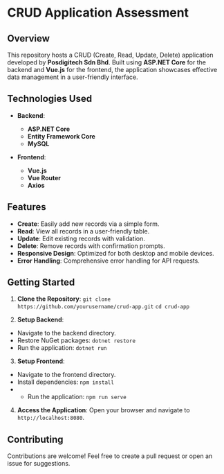 # CRUD Application Assessment

## Overview
This repository hosts a CRUD (Create, Read, Update, Delete) application developed by **Posdigitech Sdn Bhd**. Built using **ASP.NET Core** for the backend and **Vue.js** for the frontend, the application showcases effective data management in a user-friendly interface.

## Technologies Used
- **Backend**: 
  - **ASP.NET Core**
  - **Entity Framework Core**
  - **MySQL**

- **Frontend**: 
  - **Vue.js**
  - **Vue Router**
  - **Axios**

## Features
- **Create**: Easily add new records via a simple form.
- **Read**: View all records in a user-friendly table.
- **Update**: Edit existing records with validation.
- **Delete**: Remove records with confirmation prompts.
- **Responsive Design**: Optimized for both desktop and mobile devices.
- **Error Handling**: Comprehensive error handling for API requests.

## Getting Started
1. **Clone the Repository**:
   `git clone https://github.com/yourusername/crud-app.git` 
   `cd crud-app`
   
3. **Setup Backend**:
- Navigate to the backend directory.
- Restore NuGet packages: `dotnet restore`
- Run the application: `dotnet run`

3. **Setup Frontend**:
- Navigate to the frontend directory.
- Install dependencies: `npm install`
- - Run the application: `npm run serve`
 

4. **Access the Application**: Open your browser and navigate to `http://localhost:8080`.

## Contributing
Contributions are welcome! Feel free to create a pull request or open an issue for suggestions.


